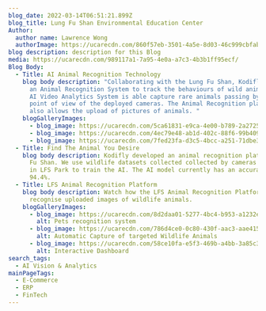 ```yaml
---
blog_date: 2022-03-14T06:51:21.899Z
blog_title: Lung Fu Shan Environmental Education Center
Author:
  author name: Lawrence Wong
  authorImage: https://ucarecdn.com/860f57eb-3501-4a5e-8d03-46c999cbfaba/
blog description: description for this Blog
media: https://ucarecdn.com/989117a1-7a95-4e0a-a7c3-4b3b1ff95ecf/
Blog Body:
  - Title: AI Animal Recognition Technology
    blog body description: "Collaborating with the Lung Fu Shan, Kodifly developed
      an Animal Recognition System to track the behaviours of wild animals. The
      AI Video Analytics System is able capture rare animals passing by the
      point of view of the deployed cameras. The Animal Recognition platform
      also allows the upload of pictures of animals. "
    blogGalleryImages:
      - blog_image: https://ucarecdn.com/5ca61831-e9ca-4e00-b789-2a272534d02d/
      - blog_image: https://ucarecdn.com/4ec79e48-ab1d-402c-88f6-99b409becb7d/
      - blog_image: https://ucarecdn.com/7fed23fa-d3c5-4bcc-a251-71dbe30b1a96/
  - Title: Find The Animal You Desire
    blog body description: Kodifly developed an animal recognition platform for Lung
      Fu Shan. We use wildlife datasets collected collected by cameras deployed
      in LFS Park to train the AI. The AI model currently has an accuracy of
      94.4%.
  - Title: LFS Animal Recognition Platform
    blog body description: Watch how the LFS Animal Recognition Platform is able to
      recognise uploaded images of wildlife animals.
    blogGalleryImages:
      - blog_image: https://ucarecdn.com/8d2daa01-5277-4bc4-b953-a1232e72bb13/
        alt: Pets recognition system
      - blog_image: https://ucarecdn.com/786d4ce0-0c80-430f-aac3-aae415471834/
        alt: Automatic Capture of targeted Wildlife Animals
      - blog_image: https://ucarecdn.com/58ce10fa-e5f3-469b-a4bb-3a85c3811384/
        alt: Interactive Dashboard
search_tags:
  - AI Vision & Analytics
mainPageTags:
  - E-Commerce
  - ERP
  - FinTech
---
```

